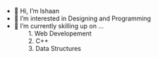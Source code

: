 - 👋 Hi, I’m Ishaan
- 👀 I’m interested in Designing and Programming
- 🌱 I’m currently skilling up on ... <br> &emsp;&emsp; 1. Web Developement <br> &emsp;&emsp; 2. C++ <br> &emsp;&emsp; 3. Data Structures
<!-- - 💞️ I’m looking to collaborate on ...
- 📫 How to reach me ... --> 

<!---
ishaandwivedi9101/ishaandwivedi9101 is a ✨ special ✨ repository because its `README.md` (this file) appears on your GitHub profile.
You can click the Preview link to take a look at your changes.
--->
